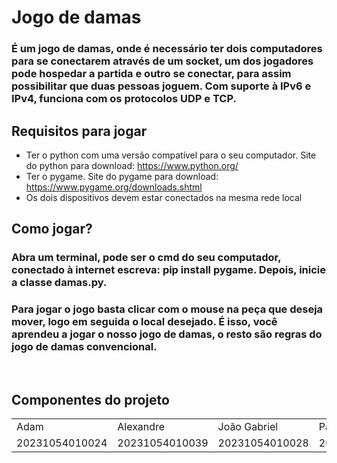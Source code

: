# Jogo de damas
### É um jogo de damas, onde é necessário ter dois computadores para se conectarem através de um socket, um dos jogadores pode hospedar a partida e outro se conectar, para assim possibilitar que duas pessoas joguem. Com suporte à IPv6 e IPv4, funciona com os protocolos UDP e TCP.

## Requisitos para jogar
+ Ter o python com uma versão compatível para o seu computador. Site do python para download: https://www.python.org/
+ Ter o pygame. Site do pygame para download: https://www.pygame.org/downloads.shtml
+ Os dois dispositivos devem estar conectados na mesma rede local

## Como jogar?
### Abra um terminal, pode ser o cmd do seu computador, conectado à internet escreva: pip install pygame. Depois, inicie a classe damas.py.
### Para jogar o jogo basta clicar com o mouse na peça que deseja mover, logo em seguida o local desejado. É isso, você aprendeu a jogar o nosso jogo de damas, o resto são regras do jogo de damas convencional.
<br>


## Componentes do projeto
<table>
 <tr>
  <td> Adam</td>
  <td>Alexandre</td>
  <td>João Gabriel</td>
  <td>Paulo César</td>
</tr>
<tr>
  <td>20231054010024</td>
  <td>20231054010039</td>
  <td>20231054010028</td>
  <td>20231054010026</td>
</tr>
</table> 

